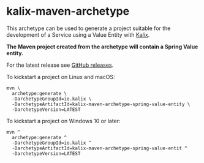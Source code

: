 # kalix-maven-archetype

This archetype can be used to generate a project suitable for the development of a Service using a Value Entity with [Kalix](https://docs.kalix.io).

**The Maven project created from the archetype will contain a Spring Value entity.**

For the latest release see [GitHub releases](https://github.com/lightbend/kalix-jvm-sdk/releases).

To kickstart a project on Linux and macOS:

```shell
mvn \
  archetype:generate \
  -DarchetypeGroupId=io.kalix \
  -DarchetypeArtifactId=kalix-maven-archetype-spring-value-entity \
  -DarchetypeVersion=LATEST
```

To kickstart a project on Windows 10 or later:

```shell
mvn ^
  archetype:generate ^
  -DarchetypeGroupId=io.kalix ^
  -DarchetypeArtifactId=kalix-maven-archetype-spring-value-entit ^
  -DarchetypeVersion=LATEST
```
